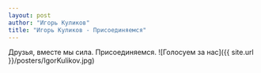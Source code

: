 ```yaml
---
layout: post
author: "Игорь Куликов"
title: "Игорь Куликов - Присоединяемся"
---
```

Друзья, вместе мы сила. Присоединяемся.
![Голосуем за нас]({{ site.url }}/posters/IgorKulikov.jpg)